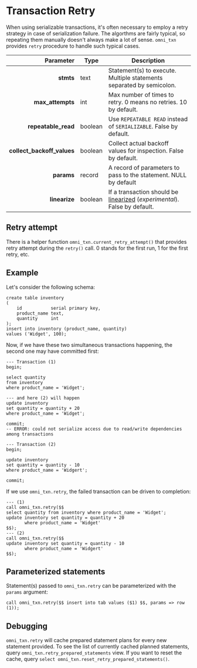 # Transaction Retry

When using serializable transactions, it's often necessary to employ a retry strategy in case of serialization failure.
The algorthms
are fairly typical, so repeating them manually doesn't always make a lot of sense. `omni_txn` provides `retry` procedure
to handle such typical cases.

|                  Parameter | Type    | Description                                                                               |
|---------------------------:|---------|-------------------------------------------------------------------------------------------|
|                  **stmts** | text    | Statement(s) to execute. Multiple statements separated by semicolon.                      |
|           **max_attempts** | int     | Max number of times to retry. 0 means no retries. 10 by default.                          |
|        **repeatable_read** | boolean | Use `REPEATABLE READ` instead of `SERIALIZABLE`. False by default.                        |
| **collect_backoff_values** | boolean | Collect actual backoff values for inspection. False by default.                           |
|                 **params** | record  | A record of parameters to pass to the statement. NULL by default                          |
|              **linearize** | boolean | If a transaction should be [linearized](linearize.md) (_experimental_). False by default. |

## Retry attempt

There is a helper function `omni_txn.current_retry_attempt()` that provides retry attempt during the `retry()` call. 0
stands
for the first run, 1 for the first retry, etc.

## Example

Let's consider the following schema:

```postgresql
create table inventory
(
    id           serial primary key,
    product_name text,
    quantity     int
);
insert into inventory (product_name, quantity)
values ('Widget', 100);
```

Now, if we have these two simultaneous transactions happening, the second one may have committed first:

```postgresql
--- Transaction (1)
begin;

select quantity
from inventory
where product_name = 'Widget';

--- and here (2) will happen
update inventory
set quantity = quantity + 20
where product_name = 'Widget';

commit;
-- ERROR: could not serialize access due to read/write dependencies among transactions

--- Transaction (2)
begin;

update inventory
set quantity = quantity - 10
where product_name = 'Widgert';

commit;
```

If we use `omni_txn.retry`, the failed transaction can be driven to completion:

```postgresql
--- (1)
call omni_txn.retry($$
select quantity from inventory where product_name = 'Widget';
update inventory set quantity = quantity + 20
       where product_name = 'Widget'
$$);
--- (2)
call omni_txn.retry($$
update inventory set quantity = quantity - 10
       where product_name = 'Widgert'
$$);
```

## Parameterized statements

Statement(s) passed to `omni_txn.retry` can be parameterized with the `params` argument:

```postgresql
call omni_txn.retry($$ insert into tab values ($1) $$, params => row (1));
```

## Debugging

`omni_txn.retry` will cache prepared statement plans for every new statement provided. To see the list of currently
cached planned statements, query `omni_txn.retry_prepared_statements` view. If you want to reset the cache, query
`select omni_txn.reset_retry_prepared_statements()`.